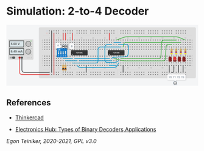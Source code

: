 # Simulation: 2-to-4 Decoder


![2-to-4 Decoder](decoder.png)


## References
* [Thinkercad](https://www.tinkercad.com/)

* [Electronics Hub: Types of Binary Decoders,Applications](https://www.electronicshub.org/binary-decoder/)


*Egon Teiniker, 2020-2021, GPL v3.0* 
